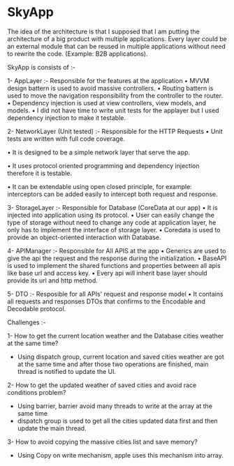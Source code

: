 # SkyApp

The idea of the architecture is that I supposed that I am putting the architecture of a big product with multiple applications. 
Every layer could be an external module that can be reused in multiple applications without need to rewrite the code. (Example: B2B applications).

SkyApp is consists of :-

1-	AppLayer :- Responsible for the features at the application
•	MVVM design battern is used to avoid massive controllers.
•	Routing battern is used to move the navigation responsibility from the controller to the router.
•	Dependency injection is used at view controllers, view models, and models.
•	I did not have time to write unit tests for the applayer but I used dependency injection to make it testable.


2-	NetworkLayer (Unit tested) :- Responsible for the HTTP Requests
•	Unit tests are written with full code coverage.                                                                      

•	It is designed to be a simple network layer that serve the app.

•	It uses protocol oriented programming and dependency injection therefore it is testable.

•	It can be extendable using open closed principle, for example: interceptors can be added easily to intercept both request and response.


3-	StorageLayer :- Responsible for Database (CoreData at our app)
•	It is injected into application using its protocol.
•	User can easily change the type of storage without need to change any code at application layer, he only has to implement    the interface of storage layer.
• Coredata is used to provide an object-oriented interaction with Database.


4-	APIManager :- Responsible for All APIS at the app
•	Generics are used to give the api the request and the response during the initialization.
•	BaseAPI is used to implement the shared functions and properties between all apis like base url and access key.
•	Every api will inherit base layer should provide its url and http method.


5-	DTO :- Resposible for all APIs' request and response model
•	 It contains all requests and responses DTOs that confirms to the Encodable and Decodable protocol.


Challenges :-

1-	How to get the current location weather and the Database cities weather at the same time?
-	Using dispatch group, current location and saved cities weather are got at the same time and after those two operations are  finished, main thread is notified to update the UI.

2-	How to get the updated weather of saved cities and avoid race conditions problem?
-	Using barrier, barrier avoid many threads to write at the array at the same time
-	dispatch group is used to get all the cities updated data first and then update the main thread.

3-	How to avoid copying the massive cities list and save memory? 
-	Using Copy on write mechanism, apple uses this mechanism into array. 
 



